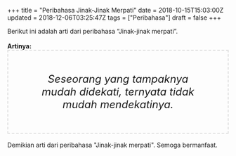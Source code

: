 +++
title = "Peribahasa Jinak-Jinak Merpati"
date = 2018-10-15T15:03:00Z
updated = 2018-12-06T03:25:47Z
tags = ["Peribahasa"]
draft = false
+++

<div dir="ltr" style="text-align: left;" trbidi="on"><div style="text-align: justify;">Berikut ini adalah arti dari peribahasa “Jinak-jinak merpati”.</div><br /><div style="text-align: justify;"><b>Artinya:</b></div><div style="border: 2px dashed #ddd; font-size: 24px; height: auto; margin: 0 auto; padding: 50px; text-align: center; width: auto;"><i>Seseorang yang tampaknya mudah didekati, ternyata tidak mudah mendekatinya.</i></div><br /><div style="text-align: justify;">Demikian arti dari peribahasa "Jinak-jinak merpati". Semoga bermanfaat.</div></div>
